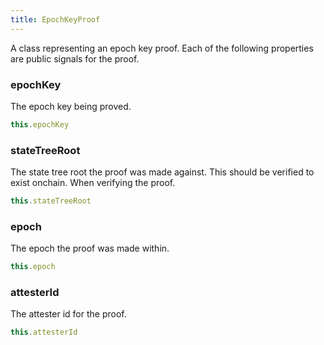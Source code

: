 ```yaml
---
title: EpochKeyProof
---
```


A class representing an epoch key proof. Each of the following properties are public signals for the proof.

### epochKey

The epoch key being proved.

```ts
this.epochKey
```

### stateTreeRoot

The state tree root the proof was made against. This should be verified to exist onchain. When verifying the proof.

```ts
this.stateTreeRoot
```

### epoch

The epoch the proof was made within.

```ts
this.epoch
```

### attesterId

The attester id for the proof.

```ts
this.attesterId
```
